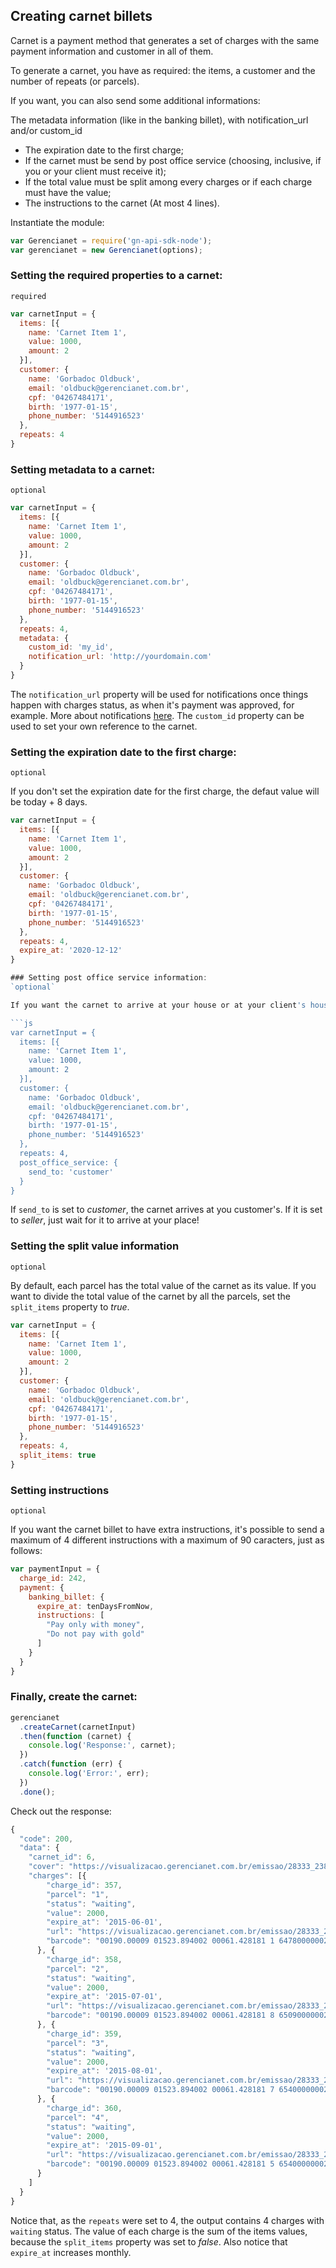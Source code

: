 ## Creating carnet billets

Carnet is a payment method that generates a set of charges with the same payment information and customer in all of them.

To generate a carnet, you have as required: the items, a customer and the number of repeats (or parcels).

If you want, you can also send some additional informations:

The metadata information (like in the banking billet), with notification_url and/or custom_id
- The expiration date to the first charge;
- If the carnet must be send by post office service (choosing, inclusive, if you or your client must receive it);
- If the total value must be split among every charges or if each charge must have the value;
- The instructions to the carnet (At most 4 lines).

Instantiate the module:

```js
var Gerencianet = require('gn-api-sdk-node');
var gerencianet = new Gerencianet(options);
```

### Setting the required properties to a carnet:
`required`

```js
var carnetInput = {
  items: [{
    name: 'Carnet Item 1',
    value: 1000,
    amount: 2
  }],
  customer: {
    name: 'Gorbadoc Oldbuck',
    email: 'oldbuck@gerencianet.com.br',
    cpf: '04267484171',
    birth: '1977-01-15',
    phone_number: '5144916523'
  },
  repeats: 4
}
```

### Setting metadata to a carnet:
`optional`

```js
var carnetInput = {
  items: [{
    name: 'Carnet Item 1',
    value: 1000,
    amount: 2
  }],
  customer: {
    name: 'Gorbadoc Oldbuck',
    email: 'oldbuck@gerencianet.com.br',
    cpf: '04267484171',
    birth: '1977-01-15',
    phone_number: '5144916523'
  },
  repeats: 4,
  metadata: {
    custom_id: 'my_id',
    notification_url: 'http://yourdomain.com'
  }
}
```

The `notification_url` property will be used for notifications once things happen with charges status, as when it's payment was approved, for example. More about notifications [here](https://github.com/gerencianet/gn-api-sdk-node/tree/master/docs/notifications.md). The `custom_id` property can be used to set your own reference to the carnet.

### Setting the expiration date to the first charge:
`optional`

If you don't set the expiration date for the first charge, the defaut value will be today + 8 days.

```js
var carnetInput = {
  items: [{
    name: 'Carnet Item 1',
    value: 1000,
    amount: 2
  }],
  customer: {
    name: 'Gorbadoc Oldbuck',
    email: 'oldbuck@gerencianet.com.br',
    cpf: '04267484171',
    birth: '1977-01-15',
    phone_number: '5144916523'
  },
  repeats: 4,
  expire_at: '2020-12-12'
}

### Setting post office service information:
`optional`

If you want the carnet to arrive at your house or at your client's house, you can count on Gerencianet's post office service. Just send an extra attribute:

```js
var carnetInput = {
  items: [{
    name: 'Carnet Item 1',
    value: 1000,
    amount: 2
  }],
  customer: {
    name: 'Gorbadoc Oldbuck',
    email: 'oldbuck@gerencianet.com.br',
    cpf: '04267484171',
    birth: '1977-01-15',
    phone_number: '5144916523'
  },
  repeats: 4,
  post_office_service: {
    send_to: 'customer'
  }
}
```

If `send_to` is set to *customer*, the carnet arrives at you customer's. If it is set to *seller*, just wait for it to arrive at your place!


### Setting the split value information
`optional`

By default, each parcel has the total value of the carnet as its value. If you want to divide the total value of the carnet by all the parcels, set the `split_items` property to *true*.

```js
var carnetInput = {
  items: [{
    name: 'Carnet Item 1',
    value: 1000,
    amount: 2
  }],
  customer: {
    name: 'Gorbadoc Oldbuck',
    email: 'oldbuck@gerencianet.com.br',
    cpf: '04267484171',
    birth: '1977-01-15',
    phone_number: '5144916523'
  },
  repeats: 4,
  split_items: true
}
```

### Setting instructions
`optional`

If you want the carnet billet to have extra instructions, it's possible to send a maximum of 4 different instructions with a maximum of 90 caracters, just as follows:

```js
var paymentInput = {
  charge_id: 242,
  payment: {
    banking_billet: {
      expire_at: tenDaysFromNow,
      instructions: [
        "Pay only with money",
        "Do not pay with gold"
      ]
    }
  }
}
```

### Finally, create the carnet:

```js
gerencianet
  .createCarnet(carnetInput)
  .then(function (carnet) {
    console.log('Response:', carnet);
  })
  .catch(function (err) {
    console.log('Error:', err);
  })
  .done();
```

Check out the response:

```js
{
  "code": 200,
  "data": {
    "carnet_id": 6,
    "cover": "https://visualizacao.gerencianet.com.br/emissao/28333_2385_ZEMAL5/A5CC-28333-61428-LEENA9/28333-61428-LEENA9",
    "charges": [{
        "charge_id": 357,
        "parcel": "1",
        "status": "waiting",
        "value": 2000,
        "expire_at": '2015-06-01',
        "url": "https://visualizacao.gerencianet.com.br/emissao/28333_2385_ZEMAL5/A5CL-28333-61428-LEENA9/28333-61428-LEENA9",
        "barcode": "00190.00009 01523.894002 00061.428181 1 64780000002000"
      }, {
        "charge_id": 358,
        "parcel": "2",
        "status": "waiting",
        "value": 2000,
        "expire_at": '2015-07-01',
        "url": "https://visualizacao.gerencianet.com.br/emissao/28333_2385_ZEMAL5/A5CL-28333-61428-LEENA9/28333-61429-CORZE4",
        "barcode": "00190.00009 01523.894002 00061.428181 8 65090000002000"
      }, {
        "charge_id": 359,
        "parcel": "3",
        "status": "waiting",
        "value": 2000,
        "expire_at": '2015-08-01',
        "url": "https://visualizacao.gerencianet.com.br/emissao/28333_2385_ZEMAL5/A5CL-28333-61428-LEENA9/28333-61430-HIRRA4",
        "barcode": "00190.00009 01523.894002 00061.428181 7 65400000002000"
      }, {
        "charge_id": 360,
        "parcel": "4",
        "status": "waiting",
        "value": 2000,
        "expire_at": '2015-09-01',
        "url": "https://visualizacao.gerencianet.com.br/emissao/28333_2385_ZEMAL5/A5CL-28333-61428-LEENA9/28333-61431-HIRRA4",
        "barcode": "00190.00009 01523.894002 00061.428181 5 65400000002000"
      }
    ]
  }
}
```

Notice that, as the `repeats` were set to 4, the output contains 4 charges with `waiting` status. The value of each charge is the sum of the items values, because the `split_items` property was set to *false*. Also notice that `expire_at` increases monthly.
